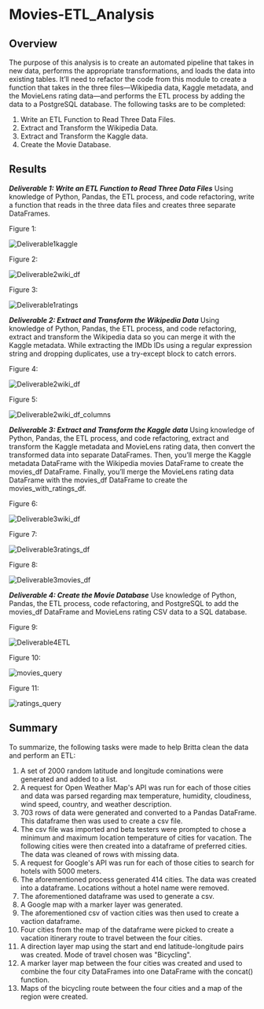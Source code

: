 # Movies-ETL_Analysis

## Overview

The purpose of this analysis is  to create an automated pipeline that takes in new data, performs the appropriate transformations, and loads the data into existing tables. It’ll need to refactor the code from this module to create a function that takes in the three files—Wikipedia data, Kaggle metadata, and the MovieLens rating data—and performs the ETL process by adding the data to a PostgreSQL database. The following tasks are to be completed: 

1. Write an ETL Function to Read Three Data Files.
2. Extract and Transform the Wikipedia Data.
3. Extract and Transform the Kaggle data.
4. Create the Movie Database.

## Results

***Deliverable 1: Write an ETL Function to Read Three Data Files***
Using knowledge of Python, Pandas, the ETL process, and code refactoring, write a function that reads in the three data files and creates three separate DataFrames.

Figure 1:

![Deliverable1kaggle](https://raw.githubusercontent.com/krismbah/Movies-ETL/main/Deliverable1kaggle.png)

Figure 2:

![Deliverable2wiki_df](https://raw.githubusercontent.com/krismbah/Movies-ETL/main/Deliverable2wiki_df.png)

Figure 3:

![Deliverable1ratings](https://raw.githubusercontent.com/krismbah/Movies-ETL/main/Deliverable1ratings.png)


***Deliverable 2: Extract and Transform the Wikipedia Data***
Using knowledge of Python, Pandas, the ETL process, and code refactoring, extract and transform the Wikipedia data so you can merge it with the Kaggle metadata. While extracting the IMDb IDs using a regular expression string and dropping duplicates, use a try-except block to catch errors.

Figure 4:

![Deliverable2wiki_df](https://raw.githubusercontent.com/krismbah/Movies-ETL/main/Deliverable2wiki_df.png)

Figure 5:

![Deliverable2wiki_df_columns](https://raw.githubusercontent.com/krismbah/Movies-ETL/main/Deliverable2wiki_df_columns.png)


***Deliverable 3: Extract and Transform the Kaggle data***
Using knowledge of Python, Pandas, the ETL process, and code refactoring, extract and transform the Kaggle metadata and MovieLens rating data, then convert the transformed data into separate DataFrames. Then, you’ll merge the Kaggle metadata DataFrame with the Wikipedia movies DataFrame to create the movies_df DataFrame. Finally, you’ll merge the MovieLens rating data DataFrame with the movies_df DataFrame to create the movies_with_ratings_df.

Figure 6:

![Deliverable3wiki_df](https://raw.githubusercontent.com/krismbah/Movies-ETL/main/Deliverable3wiki_df.png)

Figure 7:

![Deliverable3ratings_df](https://raw.githubusercontent.com/krismbah/Movies-ETL/main/Deliverable3ratings_df.png)

Figure 8:

![Deliverable3movies_df](https://raw.githubusercontent.com/krismbah/Movies-ETL/main/Deliverable3movies_df.png)


***Deliverable 4: Create the Movie Database***
Use knowledge of Python, Pandas, the ETL process, code refactoring, and PostgreSQL to add the movies_df DataFrame and MovieLens rating CSV data to a SQL database.

Figure 9:

![Deliverable4ETL](https://raw.githubusercontent.com/krismbah/Movies-ETL/main/Deliverable4ETL.png)

Figure 10:

![movies_query](https://raw.githubusercontent.com/krismbah/Movies-ETL/main/movies_query.png)

Figure 11:

![ratings_query](https://raw.githubusercontent.com/krismbah/Movies-ETL/main/ratings_query.png)


## Summary

To summarize, the following tasks were made to help Britta clean the data and perform an ETL:

1. A set of 2000 random latitude and longitude cominations were generated and added to a list.
2. A request for Open Weather Map's API was run for each of those cities and data was parsed regarding max temperature, humidity, cloudiness, wind speed, country, and weather description.
3. 703 rows of data were generated and converted to a Pandas DataFrame. This dataframe then was used to create a csv file.
4. The csv file was imported and beta testers were prompted to chose a minimum and maximum location temperature of cities for vacation. The following cities were then created into a dataframe of preferred cities. The data was cleaned of rows with missing data.
5. A request for Google's API was run for each of those cities to search for hotels with 5000 meters.
6. The aforementioned process generated 414 cities. The data was created into a dataframe. Locations without a hotel name were removed.
7. The aforementioned dataframe was used to generate a csv.
8. A Google map with a marker layer was generated.
9. The aforementioned csv of vaction cities was then used to create a vaction dataframe.
10. Four cities from the map of the dataframe were picked to create a vacation itinerary route to travel between the four cities.
11. A direction layer map using the start and end latitude-longitude pairs was created. Mode of travel chosen was "Bicycling".
12. A marker layer map between the four cities was created and used to combine the four city DataFrames into one DataFrame with the concat() function.
13. Maps of the bicycling route between the four cities and a map of the region were created.
